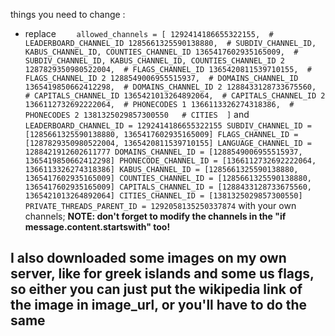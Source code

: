things you need to change :
- replace ```    allowed_channels = [
    1292414186655322155,  # LEADERBOARD_CHANNEL_ID
    1285661325590138880,  # SUBDIV_CHANNEL_ID, KABUS_CHANNEL_ID, COUNTIES_CHANNEL_ID
    1365417602935165009,  # SUBDIV_CHANNEL_ID, KABUS_CHANNEL_ID, COUNTIES_CHANNEL_ID 2
    1287829350980522004,  # FLAGS_CHANNEL_ID
    1365420811539710155,  # FLAGS_CHANNEL_ID 2
    1288549006955515937,  # DOMAINS_CHANNEL_ID
    1365419850662412298,  # DOMAINS_CHANNEL_ID 2
    1288433128733675560,  # CAPITALS_CHANNEL_ID
    1365421013264892064,  # CAPITALS_CHANNEL_ID 2
    1366112732692222064,  # PHONECODES 1
    1366113326274318386,  # PHONECODES 2
    1381325029857300550   # CITIES 
]``` and ```LEADERBOARD_CHANNEL_ID = 1292414186655322155
SUBDIV_CHANNEL_ID = [1285661325590138880, 1365417602935165009]
FLAGS_CHANNEL_ID = [1287829350980522004, 1365420811539710155]
LANGUAGE_CHANNEL_ID = 1288421912602611777
DOMAINS_CHANNEL_ID = [1288549006955515937, 1365419850662412298]
PHONECODE_CHANNEL_ID = [1366112732692222064, 1366113326274318386]
KABUS_CHANNEL_ID = [1285661325590138880, 1365417602935165009]
COUNTIES_CHANNEL_ID = [1285661325590138880, 1365417602935165009]
CAPITALS_CHANNEL_ID = [1288433128733675560, 1365421013264892064]
CITIES_CHANNEL_ID = [1381325029857300550]
PRIVATE_THREADS_PARENT_ID = 1292058135250337874```
with your own channels; **NOTE: don't forget to modify the channels in the "if message.content.startswith" too!**

## I also downloaded some images on my own server, like for greek islands and some us flags, so either you can just put the wikipedia link of the image in image_url, or you'll have to do the same
